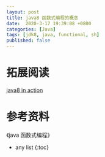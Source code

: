 ```yaml
---
layout: post
title: java8 函数式编程的概念
date:  2020-3-17 19:39:08 +0800
categories: [Java]
tags: [jdk8, java, functional, sh]
published: false
---
```


# 

# 拓展阅读

[java8 in action](https://houbb.github.io/2019/02/27/java8-00-intro)

# 参考资料

《java 函数式编程》

* any list
{:toc}